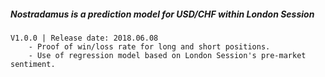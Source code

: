 ##### Nostradamus is a prediction model for USD/CHF within London Session
    V1.0.0 | Release date: 2018.06.08 
        - Proof of win/loss rate for long and short positions.
        - Use of regression model based on London Session's pre-market sentiment.  